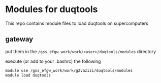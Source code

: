 Modules for duqtools
====================

This repo contains module files to load duqtools on supercomputers

gateway
-------

put them in the `/gss_efgw_work/work/<user>/duqtools/modules` directory

execute (or add to your .bashrc) the following

```bash
module use /gss_efgw_work/work/g2vazizi/duqtools/modules
module load duqtools
```

